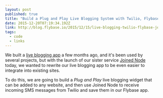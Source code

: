 ```yaml
---
layout: post 
published: true
title: "Build a Plug and Play Live Blogging System with Twilio, Flybase and Joined Node" 
date: 2015-12-20T07:19:34.192Z 
link: http://blog.flybase.io/2015/12/15/live-blogging-twilio-flybase-joined-node/ 
tags:
  - code
  - links
---
```


We built a [live blogging app](http://blog.flybase.io/2015/03/23/live-blogging-twilio-data-mcfly/) a few months ago, and it's been used by several projects, but with the launch of our sister service [Joined Node](http://joinednode.com) today, we wanted to rewrite our live blogging app to be even easier to integrate into existing sites.
 
To do this, we are going to build a _Plug and Play_ live blogging widget that can be added to any website, and then use Joined Node to receive incoming SMS messages from Twilio and save them in our Flybase app.
